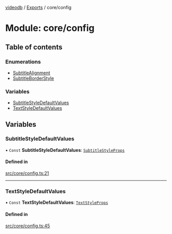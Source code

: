 [videodb](../README.md) / [Exports](../modules.md) / core/config

# Module: core/config

## Table of contents

### Enumerations

- [SubtitleAlignment](../enums/core_config.SubtitleAlignment.md)
- [SubtitleBorderStyle](../enums/core_config.SubtitleBorderStyle.md)

### Variables

- [SubtitleStyleDefaultValues](core_config.md#subtitlestyledefaultvalues)
- [TextStyleDefaultValues](core_config.md#textstyledefaultvalues)

## Variables

### SubtitleStyleDefaultValues

• `Const` **SubtitleStyleDefaultValues**: [`SubtitleStyleProps`](types_config.md#subtitlestyleprops)

#### Defined in

[src/core/config.ts:21](https://github.com/video-db/videodb-node/blob/583396d/src/core/config.ts#L21)

___

### TextStyleDefaultValues

• `Const` **TextStyleDefaultValues**: [`TextStyleProps`](types_config.md#textstyleprops)

#### Defined in

[src/core/config.ts:45](https://github.com/video-db/videodb-node/blob/583396d/src/core/config.ts#L45)
